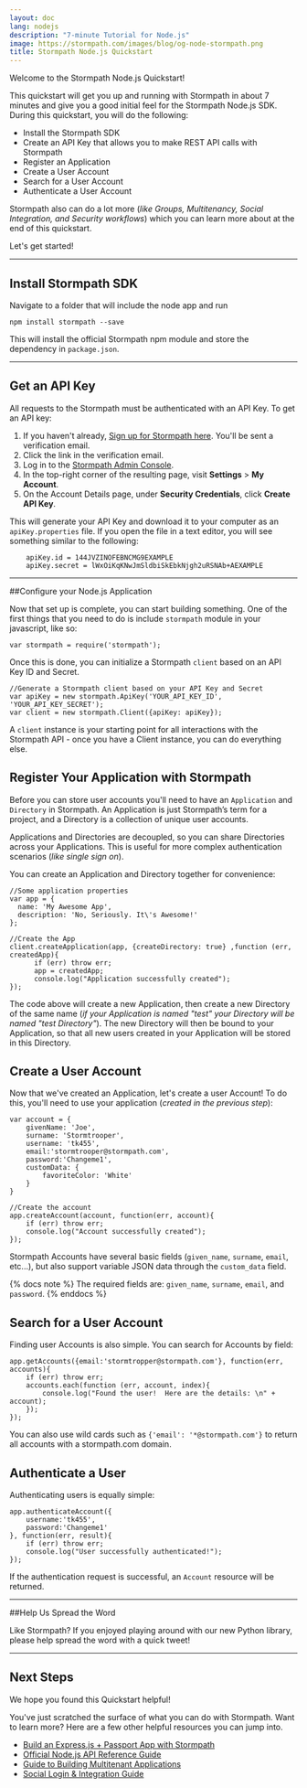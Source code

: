 ```yaml
---
layout: doc
lang: nodejs
description: "7-minute Tutorial for Node.js"
image: https://stormpath.com/images/blog/og-node-stormpath.png
title: Stormpath Node.js Quickstart
---
```


Welcome to the Stormpath Node.js Quickstart!

This quickstart will get you up and running with Stormpath in about 7 minutes and give you a good initial feel for the Stormpath Node.js SDK.  During this quickstart, you will do the following:

 * Install the Stormpath SDK
 * Create an API Key that allows you to make REST API calls with Stormpath
 * Register an Application
 * Create a User Account
 * Search for a User Account
 * Authenticate a User Account

Stormpath also can do a lot more (*like Groups, Multitenancy, Social
Integration, and Security workflows*) which you can learn more about at the end
of this quickstart.

Let's get started!

***

## Install Stormpath SDK

Navigate to a folder that will include the node app and run

    npm install stormpath --save

This will install the official Stormpath npm module and store the dependency in `package.json`.

***

## Get an API Key

All requests to the Stormpath must be authenticated with an API Key. To get an API key:

1. If you haven't already, [Sign up for Stormpath here](https://api.stormpath.com/register).  You'll be sent a verification email.
1. Click the link in the verification email.
1. Log in to the [Stormpath Admin Console](https://api.stormpath.com).
1. In the top-right corner of the resulting page, visit **Settings** > **My Account**.
1. On the Account Details page, under **Security Credentials**, click **Create API Key**.

 This will generate your API Key and download it to your computer as an `apiKey.properties` file. If you open the file in a text editor, you will see something similar to the following:

        apiKey.id = 144JVZINOFEBNCMG9EXAMPLE
        apiKey.secret = lWxOiKqKNwJmSldbiSkEbkNjgh2uRSNAb+AEXAMPLE

***

##Configure your Node.js Application

Now that set up is complete, you can start building something.  One of the first things that you need to do is include `stormpath` module in your javascript, like so:

    var stormpath = require('stormpath');

Once this is done, you can initialize a Stormpath `client` based on an API Key ID and Secret.

    //Generate a Stormpath client based on your API Key and Secret
    var apiKey = new stormpath.ApiKey('YOUR_API_KEY_ID', 'YOUR_API_KEY_SECRET');
    var client = new stormpath.Client({apiKey: apiKey});

A `client` instance is your starting point for all interactions with the Stormpath API - once you have a Client instance, you can do everything else.

## Register Your Application with Stormpath

Before you can store user accounts you'll need to have an `Application` and
`Directory` in Stormpath.  An Application is just Stormpath’s term for a
project, and a Directory is a collection of unique user accounts.

Applications and Directories are decoupled, so you can share Directories
across your Applications.  This is useful for more complex authentication
scenarios (*like single sign on*).

You can create an Application and Directory together for convenience:

    //Some application properties
    var app = {
      name: 'My Awesome App',
      description: 'No, Seriously. It\'s Awesome!'
    };

    //Create the App
    client.createApplication(app, {createDirectory: true} ,function (err, createdApp){
          if (err) throw err;
          app = createdApp;
		  console.log("Application successfully created");
    });

The code above will create a new Application, then create a new Directory of the
same name (*if your Application is named "test" your Directory will be named
"test Directory"*).  The new Directory will then be bound to your Application,
so that all new users created in your Application will be stored in this
Directory.

## Create a User Account
Now that we've created an Application, let's create a user Account!  To do
this, you'll need to use your application (*created in the previous step*):

    var account = {
        givenName: 'Joe',
        surname: 'Stormtrooper',
		username: 'tk455',
        email:'stormtrooper@stormpath.com',
        password:'Changeme1',
        customData: {
            favoriteColor: 'White'
        }
    }

    //Create the account
    app.createAccount(account, function(err, account){
        if (err) throw err;
		console.log("Account successfully created");
    });

Stormpath Accounts have several basic fields (`given_name`, `surname`, `email`,
etc...), but also support variable JSON data through the `custom_data` field.

{% docs note %}
The required fields are: `given_name`, `surname`, `email`, and `password`.
{% enddocs %}

## Search for a User Account

Finding user Accounts is also simple.  You can search for Accounts by field:

    app.getAccounts({email:'stormtropper@stormpath.com'}, function(err, accounts){
        if (err) throw err;
        accounts.each(function (err, account, index){
            console.log("Found the user!  Here are the details: \n" + account);
        });
    });

You can also use wild cards such as `{'email': '*@stormpath.com'}` to return
all accounts with a stormpath.com domain.

## Authenticate a User
Authenticating users is equally simple:

    app.authenticateAccount({
        username:'tk455',
        password:'Changeme1'
    }, function(err, result){
        if (err) throw err;
        console.log("User successfully authenticated!");
    });

If the authentication request is successful, an `Account` resource will be
returned.

***
##Help Us Spread the Word

Like Stormpath?  If you enjoyed playing around with our new Python library,
please help spread the word with a quick tweet!

<!-- AddThis Button BEGIN -->
<div class="addthis_toolbox addthis_default_style addthis_32x32_style" addthis:title="Checkout @goStormpath, it let's you set up complete user management in your Node.js app in minutes."
addthis:url="https://stormpath.com">
  <a class="addthis_button_twitter"></a>
  <a class="addthis_button_preferred_2"></a>
  <a class="addthis_button_preferred_3"></a>
  <a class="addthis_button_preferred_4"></a>
  <a class="addthis_button_compact"></a>
</div>
<script type="text/javascript">var addthis_config = {"data_track_addressbar":true};</script>
<script type="text/javascript" src="//s7.addthis.com/js/300/addthis_widget.js#pubid=ra-4f5ed709512978e9"></script>
<!-- AddThis Button END -->
<p>

***

## Next Steps
We hope you found this Quickstart helpful!

You've just scratched the surface of what you can do with Stormpath.  Want to
learn more?  Here are a few other helpful resources you can jump into.

* [Build an Express.js + Passport App with Stormpath](https://stormpath.com/blog/build-app-nodejs-express-passport-stormpath/)
* [Official Node.js API Reference Guide](http://docs.stormpath.com/nodejs/api/home)
* [Guide to Building Multitenant Applications](http://docs.stormpath.com/guides/multi-tenant/)
* [Social Login & Integration Guide](http://docs.stormpath.com/guides/social-integrations/)
